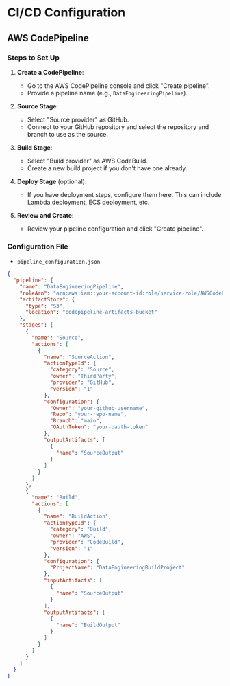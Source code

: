 # CI/CD Configuration

## AWS CodePipeline

### Steps to Set Up

1. **Create a CodePipeline**:
    - Go to the AWS CodePipeline console and click "Create pipeline".
    - Provide a pipeline name (e.g., `DataEngineeringPipeline`).

2. **Source Stage**:
    - Select "Source provider" as GitHub.
    - Connect to your GitHub repository and select the repository and branch to use as the source.

3. **Build Stage**:
    - Select "Build provider" as AWS CodeBuild.
    - Create a new build project if you don't have one already.

4. **Deploy Stage** (optional):
    - If you have deployment steps, configure them here. This can include Lambda deployment, ECS deployment, etc.

5. **Review and Create**:
    - Review your pipeline configuration and click "Create pipeline".

### Configuration File

- `pipeline_configuration.json`

```json
{
  "pipeline": {
    "name": "DataEngineeringPipeline",
    "roleArn": "arn:aws:iam::your-account-id:role/service-role/AWSCodePipelineServiceRole",
    "artifactStore": {
      "type": "S3",
      "location": "codepipeline-artifacts-bucket"
    },
    "stages": [
      {
        "name": "Source",
        "actions": [
          {
            "name": "SourceAction",
            "actionTypeId": {
              "category": "Source",
              "owner": "ThirdParty",
              "provider": "GitHub",
              "version": "1"
            },
            "configuration": {
              "Owner": "your-github-username",
              "Repo": "your-repo-name",
              "Branch": "main",
              "OAuthToken": "your-oauth-token"
            },
            "outputArtifacts": [
              {
                "name": "SourceOutput"
              }
            ]
          }
        ]
      },
      {
        "name": "Build",
        "actions": [
          {
            "name": "BuildAction",
            "actionTypeId": {
              "category": "Build",
              "owner": "AWS",
              "provider": "CodeBuild",
              "version": "1"
            },
            "configuration": {
              "ProjectName": "DataEngineeringBuildProject"
            },
            "inputArtifacts": [
              {
                "name": "SourceOutput"
              }
            ],
            "outputArtifacts": [
              {
                "name": "BuildOutput"
              }
            ]
          }
        ]
      }
    ]
  }
}
